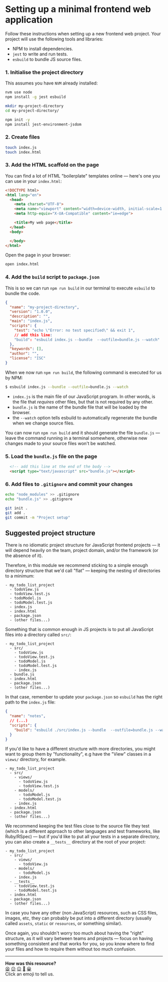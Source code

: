 # Setting up a minimal frontend web application

Follow these instructions when setting up a new frontend web project. Your project will use the following tools and libraries:
 * NPM to install dependencies.
 * `jest` to write and run tests.
 * `esbuild` to bundle JS source files.

### 1. Initialise the project directory

This assumes you have `NVM` already installed:

```bash
nvm use node
npm install -g jest esbuild

mkdir my-project-directory
cd my-project-directory/

npm init -y
npm install jest-environment-jsdom
```

### 2. Create files

```bash
touch index.js
touch index.html
```

### 3. Add the HTML scaffold on the page

You can find a lot of HTML "boilerplate" templates online — here's one you can use in your `index.html`:

```html
<!DOCTYPE html>
<html lang="en">
  <head>
    <meta charset="UTF-8">
    <meta name="viewport" content="width=device-width, initial-scale=1.0">
    <meta http-equiv="X-UA-Compatible" content="ie=edge">

    <title>My web page</title>
  </head>
  <body>

  </body>
</html>
```

Open the page in your browser:
```bash
open index.html
```

### 4. Add the `build` script to `package.json`

This is so we can run `npm run build` in our terminal to execute `esbuild` to bundle the code.

```json
{
  "name": "my-project-directory",
  "version": "1.0.0",
  "description": "",
  "main": "index.js",
  "scripts": {
    "test": "echo \"Error: no test specified\" && exit 1",
    // add this line:
    "build": "esbuild index.js --bundle  --outfile=bundle.js --watch"
  },
  "keywords": [],
  "author": "",
  "license": "ISC"
}
```

When we now run `npm run build`, the following command is executed for us by NPM:

```bash
$ esbuild index.js --bundle --outfile=bundle.js --watch
```

 * `index.js` is the main file of our JavaScript program. In other words, is the
   file that *requires* other files, but that is not required by any other.
 * `bundle.js` is the name of the bundle file that will be loaded by the
   browser.
 * the `--watch` option tells esbuild to automatically regenerate the bundle
   when we change source files.

You can now run `npm run build` and it should generate the file `bundle.js` — leave the command running in a terminal somewhere, otherwise new changes made to your source files won't be watched.

### 5. Load the `bundle.js` file on the page

```html
  <!-- add this line at the end of the body -->
  <script type="text/javascript" src="bundle.js"></script>
```

### 6. Add files to `.gitignore` and commit your changes

```bash
echo "node_modules" >> .gitignore
echo "bundle.js" >> .gitignore

git init .
git add .
git commit -m "Project setup"
```

## Suggested project structure

There is no idiomatic project structure for JavaScript frontend projects — it will depend heavily on the team, project domain, and/or the framework (or the absence of it). 

Therefore, in this module we recommend sticking to a simple enough directory structure that we'd call "flat" — keeping the nesting of directories to a minimum:

```
- my_todo_list_project
  - todoView.js
  - todoView.test.js
  - todoModel.js
  - todoModel.test.js
  - index.js
  - index.html
  - package.json
  - (other files...)
```

Something that is common enough in JS projects is to put all JavaScript files into a directory called `src/`:

```
- my_todo_list_project
  - src/
    - todoView.js
    - todoView.test.js
    - todoModel.js
    - todoModel.test.js
    - index.js
  - bundle.js
  - index.html
  - package.json
  - (other files...)
```

In that case, remember to update your `package.json` so `esbuild` has the right path to the `index.js` file:

```json
{
  "name": "notes",
  // (...)
  "scripts": {
    "build": "esbuild ./src/index.js --bundle  --outfile=bundle.js --watch"
  }
}
```

If you'd like to have a different structure with more directories, you might want to group them by "functionality", e.g have the "View" classes in a `views/` directory, for example.

```
- my_todo_list_project
  - src/
    - views/
      - todoView.js
      - todoView.test.js
    - models/
      - todoModel.js
      - todoModel.test.js
    - index.js
  - index.html
  - package.json
  - (other files...)
```

We recommend keeping the test files close to the source file they test (which is a different approach to other languages and test frameworks, like Ruby/RSpec) — but if you'd like to put all your tests in a separate directory, you can also create a `__tests__` directory at the root of your project:

```
- my_todo_list_project
  - src/
    - views/
      - todoView.js
    - models/
      - todoModel.js
    - index.js
  - __tests__
    - todoView.test.js
    - todoModel.test.js
  - index.html
  - package.json
  - (other files...)
```

In case you have any other (non JavaScript) resources, such as CSS files, images, etc, they can probably be put into a different directory (usually called `assets`, `static` or `resources`, or something similar).

Once again, you shouldn't worry too much about having the "right" structure, as it will vary between teams and projects — focus on having something consistent and that works for you, so you know where to find your files and how to require them without too much confusion.

<!-- BEGIN GENERATED SECTION DO NOT EDIT -->

---

**How was this resource?**  
[😫](https://airtable.com/shrUJ3t7KLMqVRFKR?prefill_Repository=makersacademy%2Fjavascript-web-applications&prefill_File=pills%2Fsetup_minimal_frontend_webapp.md&prefill_Sentiment=😫) [😕](https://airtable.com/shrUJ3t7KLMqVRFKR?prefill_Repository=makersacademy%2Fjavascript-web-applications&prefill_File=pills%2Fsetup_minimal_frontend_webapp.md&prefill_Sentiment=😕) [😐](https://airtable.com/shrUJ3t7KLMqVRFKR?prefill_Repository=makersacademy%2Fjavascript-web-applications&prefill_File=pills%2Fsetup_minimal_frontend_webapp.md&prefill_Sentiment=😐) [🙂](https://airtable.com/shrUJ3t7KLMqVRFKR?prefill_Repository=makersacademy%2Fjavascript-web-applications&prefill_File=pills%2Fsetup_minimal_frontend_webapp.md&prefill_Sentiment=🙂) [😀](https://airtable.com/shrUJ3t7KLMqVRFKR?prefill_Repository=makersacademy%2Fjavascript-web-applications&prefill_File=pills%2Fsetup_minimal_frontend_webapp.md&prefill_Sentiment=😀)  
Click an emoji to tell us.

<!-- END GENERATED SECTION DO NOT EDIT -->
